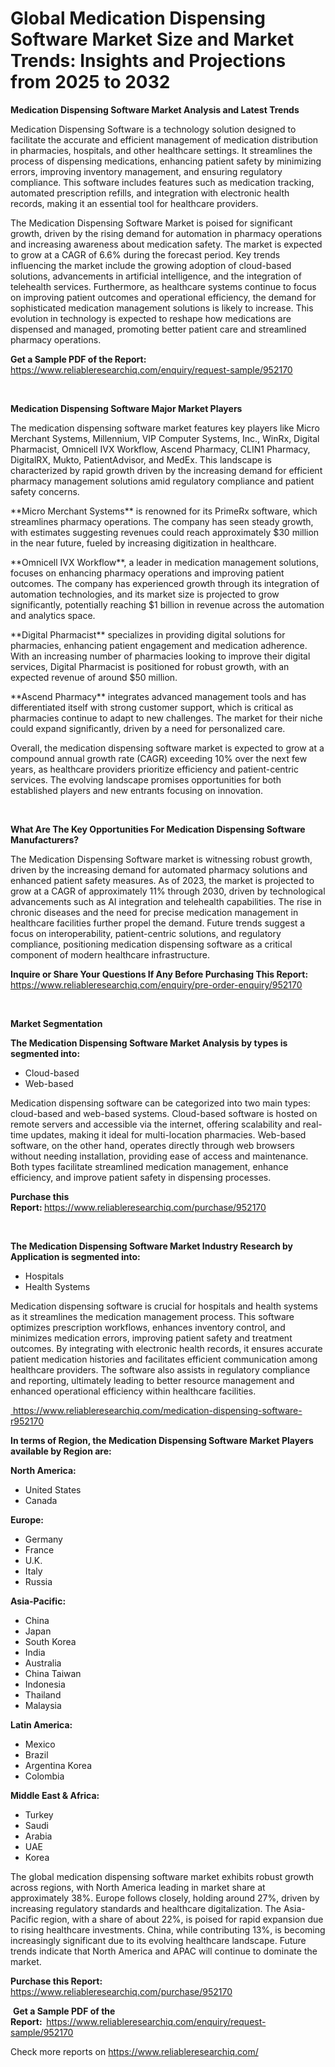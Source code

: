 <p><h1>Global Medication Dispensing Software Market Size and Market Trends: Insights and Projections from 2025 to 2032</h1></p><p><strong>Medication Dispensing Software Market Analysis and Latest Trends</strong></p>
<p><p>Medication Dispensing Software is a technology solution designed to facilitate the accurate and efficient management of medication distribution in pharmacies, hospitals, and other healthcare settings. It streamlines the process of dispensing medications, enhancing patient safety by minimizing errors, improving inventory management, and ensuring regulatory compliance. This software includes features such as medication tracking, automated prescription refills, and integration with electronic health records, making it an essential tool for healthcare providers.</p><p>The Medication Dispensing Software Market is poised for significant growth, driven by the rising demand for automation in pharmacy operations and increasing awareness about medication safety. The market is expected to grow at a CAGR of 6.6% during the forecast period. Key trends influencing the market include the growing adoption of cloud-based solutions, advancements in artificial intelligence, and the integration of telehealth services. Furthermore, as healthcare systems continue to focus on improving patient outcomes and operational efficiency, the demand for sophisticated medication management solutions is likely to increase. This evolution in technology is expected to reshape how medications are dispensed and managed, promoting better patient care and streamlined pharmacy operations.</p></p>
<p><strong>Get a Sample PDF of the Report:&nbsp;</strong> <a href="https://www.reliableresearchiq.com/enquiry/request-sample/952170?utm_campaign=2983&utm_medium=2&utm_source=Github&utm_content=ia&utm_term=06032025&utm_id=medication-dispensing-software">https://www.reliableresearchiq.com/enquiry/request-sample/952170</a></p>
<p>&nbsp;</p>
<p><strong>Medication Dispensing Software Major Market Players</strong></p>
<p><p>The medication dispensing software market features key players like Micro Merchant Systems, Millennium, VIP Computer Systems, Inc., WinRx, Digital Pharmacist, Omnicell IVX Workflow, Ascend Pharmacy, CLIN1 Pharmacy, DigitalRX, Mukto, PatientAdvisor, and MedEx. This landscape is characterized by rapid growth driven by the increasing demand for efficient pharmacy management solutions amid regulatory compliance and patient safety concerns.</p><p>**Micro Merchant Systems** is renowned for its PrimeRx software, which streamlines pharmacy operations. The company has seen steady growth, with estimates suggesting revenues could reach approximately $30 million in the near future, fueled by increasing digitization in healthcare.</p><p>**Omnicell IVX Workflow**, a leader in medication management solutions, focuses on enhancing pharmacy operations and improving patient outcomes. The company has experienced growth through its integration of automation technologies, and its market size is projected to grow significantly, potentially reaching $1 billion in revenue across the automation and analytics space.</p><p>**Digital Pharmacist** specializes in providing digital solutions for pharmacies, enhancing patient engagement and medication adherence. With an increasing number of pharmacies looking to improve their digital services, Digital Pharmacist is positioned for robust growth, with an expected revenue of around $50 million.</p><p>**Ascend Pharmacy** integrates advanced management tools and has differentiated itself with strong customer support, which is critical as pharmacies continue to adapt to new challenges. The market for their niche could expand significantly, driven by a need for personalized care.</p><p>Overall, the medication dispensing software market is expected to grow at a compound annual growth rate (CAGR) exceeding 10% over the next few years, as healthcare providers prioritize efficiency and patient-centric services. The evolving landscape promises opportunities for both established players and new entrants focusing on innovation.</p></p>
<p>&nbsp;</p>
<p><strong>What Are The Key Opportunities For Medication Dispensing Software Manufacturers?</strong></p>
<p><p>The Medication Dispensing Software market is witnessing robust growth, driven by the increasing demand for automated pharmacy solutions and enhanced patient safety measures. As of 2023, the market is projected to grow at a CAGR of approximately 11% through 2030, driven by technological advancements such as AI integration and telehealth capabilities. The rise in chronic diseases and the need for precise medication management in healthcare facilities further propel the demand. Future trends suggest a focus on interoperability, patient-centric solutions, and regulatory compliance, positioning medication dispensing software as a critical component of modern healthcare infrastructure.</p></p>
<p><strong>Inquire or Share Your Questions If Any Before Purchasing This Report:</strong> <a href="https://www.reliableresearchiq.com/enquiry/pre-order-enquiry/952170?utm_campaign=2983&utm_medium=2&utm_source=Github&utm_content=ia&utm_term=06032025&utm_id=medication-dispensing-software">https://www.reliableresearchiq.com/enquiry/pre-order-enquiry/952170</a></p>
<p>&nbsp;</p>
<p><strong>Market Segmentation</strong></p>
<p><strong>The Medication Dispensing Software Market Analysis by types is segmented into:</strong></p>
<p><ul><li>Cloud-based</li><li>Web-based</li></ul></p>
<p><p>Medication dispensing software can be categorized into two main types: cloud-based and web-based systems. Cloud-based software is hosted on remote servers and accessible via the internet, offering scalability and real-time updates, making it ideal for multi-location pharmacies. Web-based software, on the other hand, operates directly through web browsers without needing installation, providing ease of access and maintenance. Both types facilitate streamlined medication management, enhance efficiency, and improve patient safety in dispensing processes.</p></p>
<p><strong>Purchase this Report:&nbsp;</strong><a href="https://www.reliableresearchiq.com/purchase/952170?utm_campaign=2983&utm_medium=2&utm_source=Github&utm_content=ia&utm_term=06032025&utm_id=medication-dispensing-software">https://www.reliableresearchiq.com/purchase/952170</a></p>
<p>&nbsp;</p>
<p><strong>The Medication Dispensing Software Market Industry Research by Application is segmented into:</strong></p>
<p><ul><li>Hospitals</li><li>Health Systems</li></ul></p>
<p><p>Medication dispensing software is crucial for hospitals and health systems as it streamlines the medication management process. This software optimizes prescription workflows, enhances inventory control, and minimizes medication errors, improving patient safety and treatment outcomes. By integrating with electronic health records, it ensures accurate patient medication histories and facilitates efficient communication among healthcare providers. The software also assists in regulatory compliance and reporting, ultimately leading to better resource management and enhanced operational efficiency within healthcare facilities.</p></p>
<p><a href="https://www.reliableresearchiq.com/medication-dispensing-software-r952170?utm_campaign=2983&utm_medium=2&utm_source=Github&utm_content=ia&utm_term=06032025&utm_id=medication-dispensing-software">&nbsp;https://www.reliableresearchiq.com/medication-dispensing-software-r952170</a></p>
<p><strong>In terms of Region, the Medication Dispensing Software Market Players available by Region are:</strong></p>
<p>
    <p> <strong> North America: </strong>
        <ul>
            <li>United States</li>
            <li>Canada</li>
        </ul>
        </p> 
    <p> <strong> Europe: </strong>
        <ul>
            <li>Germany</li>
            <li>France</li>
            <li>U.K.</li>
            <li>Italy</li>
            <li>Russia</li>
        </ul>
        </p> 
    <p> <strong> Asia-Pacific: </strong>
        <ul>
            <li>China</li>
            <li>Japan</li>
            <li>South Korea</li>
            <li>India</li>
            <li>Australia</li>
            <li>China Taiwan</li>
            <li>Indonesia</li>
            <li>Thailand</li>
            <li>Malaysia</li>
        </ul>
        </p> 
    <p> <strong> Latin America: </strong>
        <ul>
            <li>Mexico</li>
            <li>Brazil</li>
            <li>Argentina Korea</li>
            <li>Colombia</li>
        </ul>
        </p> 
    <p> <strong> Middle East & Africa: </strong>
        <ul>
            <li>Turkey</li>
            <li>Saudi</li>
            <li>Arabia</li>
            <li>UAE</li>
            <li>Korea</li>
        </ul>
    </p>
    </p>
<p><p>The global medication dispensing software market exhibits robust growth across regions, with North America leading in market share at approximately 38%. Europe follows closely, holding around 27%, driven by increasing regulatory standards and healthcare digitalization. The Asia-Pacific region, with a share of about 22%, is poised for rapid expansion due to rising healthcare investments. China, while contributing 13%, is becoming increasingly significant due to its evolving healthcare landscape. Future trends indicate that North America and APAC will continue to dominate the market.</p></p>
<p><strong>Purchase this Report: </strong><a href="https://www.reliableresearchiq.com/purchase/952170?utm_campaign=2983&utm_medium=2&utm_source=Github&utm_content=ia&utm_term=06032025&utm_id=medication-dispensing-software">https://www.reliableresearchiq.com/purchase/952170</a></p>
<p>&nbsp;<strong>Get a Sample PDF of the Report:&nbsp;&nbsp;</strong><a href="https://www.reliableresearchiq.com/enquiry/request-sample/952170?utm_campaign=2983&utm_medium=2&utm_source=Github&utm_content=ia&utm_term=06032025&utm_id=medication-dispensing-software">https://www.reliableresearchiq.com/enquiry/request-sample/952170</a></p>
<p><strong></strong></p>
<p>Check more reports on <a href="https://www.reliableresearchiq.com/?utm_campaign=2983&utm_medium=2&utm_source=Github&utm_content=ia&utm_term=06032025&utm_id=medication-dispensing-software">https://www.reliableresearchiq.com/</a></p>